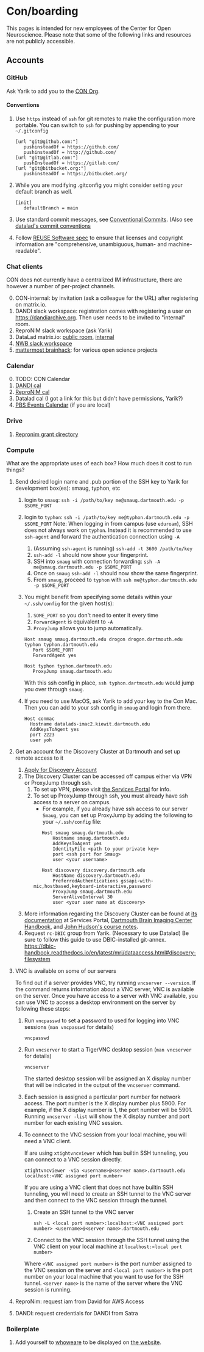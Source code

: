 # Con/boarding

This pages is intended for new employees of the Center for Open Neuroscience.
Please note that some of the following links and resources are not publicly accessible.

## Accounts

### GitHub

Ask Yarik to add you to the [CON Org](https://github.com/con).

#### Conventions

1. Use `https` instead of `ssh` for git remotes to make the configuration
   more portable. You can switch to `ssh` for pushing by appending to your
   `~/.gitconfig`

   ```
   [url "git@github.com:"]
      pushinsteadOf = https://github.com/
      pushinsteadOf = http://github.com/
   [url "git@gitlab.com:"]
      pushInsteadOf = https://gitlab.com/
   [url "git@bitbucket.org:"]
      pushinsteadOf = https://bitbucket.org/
   ```
1. While you are modifying .gitconfig you might consider setting your
   default branch as well.

   ```
   [init]
      defaultBranch = main
   ```

1. Use standard commit messages, see [Conventional Commits](https://www.conventionalcommits.org/en/v1.0.0/#summary).
   (Also see [datalad's commit conventions](https://github.com/datalad/datalad-core/blob/main/CONTRIBUTING.md#conventional-commits)

1. Follow [REUSE Software spec](https://reuse.software/spec-3.3/) to ensure that licenses and
   copyright information are "comprehensive, unambiguous, human- and machine-readable".

### Chat clients

CON does not currently have a centralized IM infrastructure, there are however a number of per-project channels.

0. CON-internal: by invitation (ask a colleague for the URL) after registering on matrix.io.
1. DANDI slack workspace: registration comes with registering a user on https://dandiarchive.org. Then user needs to be invited to "internal" room.
2. ReproNIM slack workspace (ask Yarik)
3. DataLad matrix.io: [public room](https://matrix.to/#/#datalad:matrix.org), [internal](not-sure-if-not-private)
4. [NWB slack workspace](https://join.slack.com/t/nwb-users/shared_invite/enQtNzMwOTcwNzQ2MDM5LWMyZDUwODJjYjM3MzMzYzZiNDk4ZTU3ZjQ3MmMxMmY5MDUyNzc0ZDI5ZjViYmJjYTQ5NjljOGFjZmMwOGIwZmQ)
5. [mattermost brainhack](https://mattermost.brainhack.org/): for various open science projects

### Calendar

0. TODO: CON Calendar
1. [DANDI cal](https://calendar.google.com/calendar/embed?src=6a48akicfittlo932phrhdm84g%40group.calendar.google.com&ctz=America%2FNew_York)
2. [ReproNIM cal](https://calendar.google.com/calendar/embed?src=ahfj9rg32tmb459up8gkv2t7ek%40group.calendar.google.com&ctz=America%2FNew_York)
2. Datalad cal (I got a link for this but didn't have permissions, Yarik?)
3. [PBS Events Calendar](https://calendar.google.com/calendar/embed?src=c_31ckainhaqlmhk4hkc633fs9ho%40group.calendar.google.com&ctz=America%2FNew_York) (if you are local)

### Drive

1. [Repronim grant directory](https://drive.google.com/drive/folders/1AbpaqrCnInU-0V7KCxIn0RdG7578JrzI?ths=true)

### Compute

What are the appropriate uses of each box?
How much does it cost to run things?


1. Send desired login name and .pub portion of the SSH key to Yarik for development box(es): smaug, typhon, etc
   1. login to `smaug`: `ssh -i /path/to/key me@smaug.dartmouth.edu -p
      $SOME_PORT`
   1. login to `typhon`: `ssh -i /path/to/key me@typhon.dartmouth.edu -p
      $SOME_PORT`
      Note: When logging in from campus (use `eduroam`), SSH does not always work on
      `typhon`. Instead it is recommended to use `ssh-agent` and forward the authentication connection using `-A`
         1. (Assuming `ssh-agent` is running) `ssh-add -t 3600 /path/to/key`
         1. `ssh-add -l` should now show your fingerprint.
         1. SSH into `smaug` with connection forwarding: `ssh -A me@smaug.dartmouth.edu -p $SOME_PORT`
         1. Once on `smaug` `ssh-add -l` should now show the same fingerprint.
         1. From `smaug`, proceed to `typhon` with `ssh me@typhon.dartmouth.edu -p $SOME_PORT`
   1. You might benefit from specifying some details within your
      `~/.ssh/config` for the given host(s):
         1. `SOME_PORT` so you don't need to enter it every time
         1. `ForwardAgent` is equivalent to `-A`
         1. `ProxyJump` allows you to jump automatically.

      ```
      Host smaug smaug.dartmouth.edu drogon drogon.dartmouth.edu typhon typhon.dartmouth.edu
         Port $SOME_PORT
         ForwardAgent yes

      Host typhon typhon.dartmouth.edu
         ProxyJump smaug.dartmouth.edu
      ```
      With this ssh config in place, `ssh typhon.dartmouth.edu` would
      jump you over through `smaug`.
   1. If you need to use MacOS, ask Yarik to add your key to the Con Mac.
      Then you can add to your ssh config in `smaug` and login from there.
      ```
      Host conmac
        Hostname datalads-imac2.kiewit.dartmouth.edu
        AddKeysToAgent yes
        port 2223
        user yoh
      ```


2. Get an account for the Discovery Cluster at Dartmouth and set up remote access to it
   1. [Apply for Discovery Account](https://rcweb.dartmouth.edu/accounts/index.php)
   2. The Discovery Cluster can be accessed off campus either via VPN or ProxyJump through ssh.
      1. To set up VPN, please visit [the Services Portal](https://services.dartmouth.edu/TDClient/1806/Portal/KB/?CategoryID=17668) for info.
      2. To set up ProxyJump through ssh, you must already have ssh access to a server on campus.
         * For example, if you already have ssh access to our server `Smaug`, you can set up ProxyJump by adding the following to your `~/.ssh/config` file:
         ```
            Host smaug smaug.dartmouth.edu
                Hostname smaug.dartmouth.edu
                AddKeysToAgent yes
                IdentityFile <path to your private key>
                port <ssh port for Smaug>
                user <your username>

            Host discovery discovery.dartmouth.edu
                HostName discovery.dartmouth.edu
                PreferredAuthentications gssapi-with-mic,hostbased,keyboard-interactive,password
                ProxyJump smaug.dartmouth.edu
                ServerAliveInterval 30
                user <your user name at discovery>
         ```
   3. More information regarding the Discovery Cluster can be found at [its documentation](https://services.dartmouth.edu/TDClient/1806/Portal/KB/?CategoryID=21663)
      at Services Portal, [Dartmouth Brain Imaging Center Handbook](https://dbic-handbook.readthedocs.io/en/latest/discovery.html),
      and [John Hudson's course notes](https://rcweb.dartmouth.edu/~john/HPC/).
   4. Request `rc-DBIC` group from Yarik. (Necessary to use Datalad) Be sure to follow this guide to use DBIC-installed git-annex. https://dbic-handbook.readthedocs.io/en/latest/mri/dataaccess.html#discovery-filesystem

3. VNC is available on some of our servers

   To find out if a server provides VNC, try running `vncserver --version`. If the
   command returns information about a VNC server, VNC is available on the server.
   Once you have access to a server with VNC available, you can use VNC to access a
   desktop environment on the server by following these steps:
   1. Run `vncpasswd` to set a password to used for logging into VNC
      sessions (`man vncpasswd` for details)

      ```vncpasswd```
   2. Run `vncserver` to start a TigerVNC desktop session (`man vncserver` for details)

      ```vncserver```

      The started desktop session will be assigned an X display number that will be
      indicated in the output of the `vncserver` command.
   3. Each session is assigned a particular port number for network access. The port
      number is the X display number plus 5900. For example, if the X display number is
      1, the port number will be 5901. Running `vncserver -list` will show the X display
      number and port number for each existing VNC session.
   4. To connect to the VNC session from your local machine, you will need a VNC client.

      If are using `xtightvncviewer` which has builtin SSH tunneling, you can connect to
      a VNC session directly.

      ```xtightvncviewer -via <username>@<server name>.dartmouth.edu localhost:<VNC assigned port number>```

      If you are using a VNC client that does not have builtin SSH tunneling, you will
      need to create an SSH tunnel to the VNC server and then connect to the VNC session
      through the tunnel.

      1. Create an SSH tunnel to the VNC server

         ```ssh -L <local port number>:localhost:<VNC assigned port number> <username>@<server name>.dartmouth.edu```

      2. Connect to the VNC session through the SSH tunnel using the VNC client on your
         local machine at `localhost:<local port number>`

      Where `<VNC assigned port number>` is the port number assigned to the VNC session
      on the server and `<local port number>` is the port number on your local machine
      that you want to use for the SSH tunnel. `<server name>` is the name of the server
      where the VNC session is running.

4. ReproNim: request iam from David for AWS Access
5. DANDI: request credentials for DANDI from Satra



### Boilerplate

1. Add yourself to [whoweare](https://github.com/con/centerforopenneuroscience.org/blob/master/content/pages/whoweare.html) to be displayed on [the website](https://centerforopenneuroscience.org/whoweare).



